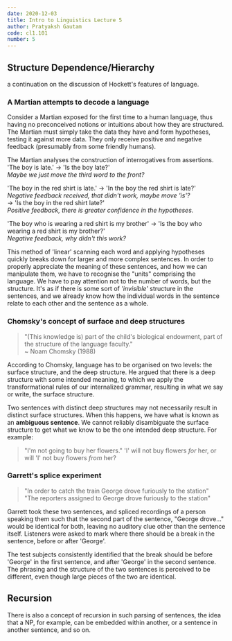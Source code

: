 ```yaml
---
date: 2020-12-03
title: Intro to Linguistics Lecture 5
author: Pratyaksh Gautam
code: cl1.101
number: 5
---
```

## Structure Dependence/Hierarchy
a continuation on the discussion of Hockett's features of language.

### A Martian attempts to decode a language

Consider a Martian exposed for the first time to a human language, thus having
no preconceived notions or intuitions about how they are structured.
The Martian must simply take the data they have and form hypotheses, testing it
against more data. They only receive positive and negative feedback (presumably
from some friendly humans).

The Martian analyses the construction of interrogatives from assertions.  
'The boy is late.' -> 'Is the boy late?'  
*Maybe we just move the third word to the front?*

'The boy in the red shirt is late.' -> 'In the boy the red shirt is late?'  
*Negative feedback received, that didn't work, maybe move 'is'?*  
-> 'Is the boy in the red shirt late?'  
*Positive feedback, there is greater confidence in the hypotheses.*

'The boy who is wearing a red shirt is my brother'
-> 'Is the boy who wearing a red shirt is my brother?'  
*Negative feedback, why didn't this work?*

This method of 'linear' scanning each word and applying hypotheses quickly
breaks down for larger and more complex sentences. In order to properly
appreciate the meaning of these sentences, and how we can manipulate them, we
have to recognise the "units" comprising the language. We have to pay
attention not to the number of words, but the structure. It's as if there is
some sort of *'invisible'* structure in the sentences, and we already know how
the individual words in the sentence relate to each other and the sentence as a
whole.

### Chomsky's concept of surface and deep structures

> "(This knowledge is) part of the child's biological endowment, part of the
> structure of the language faculty."  
~ Noam Chomsky (1988)

According to Chomsky, language has to be organised on two levels: the surface
structure, and the deep structure. He argued that there is a deep structure
with some intended meaning, to which we apply the transformational rules of our
internalized grammar, resulting in what we say or write, the surface structure.

Two sentences with distinct deep structures may not necessarily result in
distinct surface structures. When this happens, we have what is known as an
**ambiguous sentence**. We cannot reliably disambiguate the surface structure
to get what we know to be the one intended deep structure. For example:

> "I'm not going to buy her flowers."
'I' will not buy flowers *for* her, or will 'I' not buy flowers *from* her?

### Garrett's splice experiment

> "In order to catch the train George drove furiously to the station"  
> "The reporters assigned to George drove furiously to the station"

Garrett took these two sentences, and spliced recordings of a person speaking
them such that the second part of the sentence, "George drove..." would be
identical for both, leaving no auditory clue other than the sentence itself.
Listeners were asked to mark where there should be a break in the sentence,
before or after 'George'.

The test subjects consistently identified that the break should be before
'George' in the first sentence, and after 'George' in the second sentence. The
phrasing and the structure of the two sentences is perceived to be different,
even though large pieces of the two are identical.

## Recursion
There is also a concept of recursion in such parsing of sentences, the idea that
a NP, for example, can be embedded within another, or a sentence in another sentence,
and so on.
